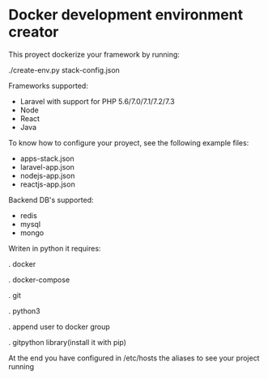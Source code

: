 # Docker development environment creator
This proyect dockerize your framework by running:

./create-env.py stack-config.json

Frameworks supported:
- Laravel with support for PHP 5.6/7.0/7.1/7.2/7.3
- Node
- React
- Java

To know how to configure your proyect, see the following example files:
- apps-stack.json
- laravel-app.json
- nodejs-app.json
- reactjs-app.json

Backend DB's supported:
- redis
- mysql
- mongo

Writen in python it requires:

. docker

. docker-compose

. git

. python3

. append user to docker group

. gitpython library(install it with pip)

At the end you have configured in /etc/hosts the aliases to see your project running